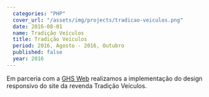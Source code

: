 ```yaml
---
  categories: "PHP"
  cover_url: "/assets/img/projects/tradicao-veiculos.png"
  date: 2016-08-01
  name: Tradição Veículos
  title: Tradição Veículos
  period: 2016, Agosto - 2016, Outubro
  published: false
  year: 2016
---
```


<p>Em parceria com a <a href="http://www.ghsweb.com.br/">GHS Web</a> realizamos a implementação do design responsivo do site da revenda Tradição Veículos.</p>

<img src="/images/projects/tradicao-veiculos/home.png" class="img-responsive center-block" alt="">
<img src="/images/projects/tradicao-veiculos/internal.png" class="img-responsive center-block" alt="">
<img src="/images/projects/tradicao-veiculos/about.png" class="img-responsive center-block" alt="">
